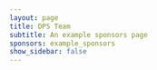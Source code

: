```yaml
---
layout: page
title: DPS Team
subtitle: An example sponsors page
sponsors: example_sponsors
show_sidebar: false
---
```

